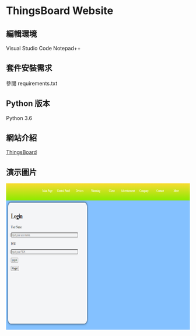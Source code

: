 # ThingsBoard Website

## 編輯環境
Visual Studio Code
Notepad++

## 套件安裝需求
參閱 requirements.txt

## Python 版本
Python 3.6

## 網站介紹
<a href="https://thingsboard.io/" title="ThingsBoard">ThingsBoard</a>

## 演示圖片
<img src="https://github.com/Microfish31/ThingsBoard_Website/blob/main/Photos/Photo1.PNG" width="600" height="400">